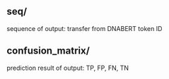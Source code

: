 ## seq/
sequence of output: transfer from DNABERT token ID

## confusion_matrix/
prediction result of output: TP, FP, FN, TN